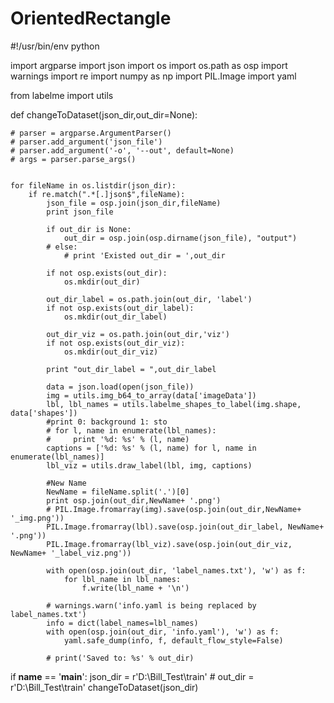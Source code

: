 # OrientedRectangle
#!/usr/bin/env python

import argparse
import json
import os
import os.path as osp
import warnings
import re
import numpy as np
import PIL.Image
import yaml

from labelme import utils


def changeToDataset(json_dir,out_dir=None):


    # parser = argparse.ArgumentParser()
    # parser.add_argument('json_file')
    # parser.add_argument('-o', '--out', default=None)
    # args = parser.parse_args()


    for fileName in os.listdir(json_dir):
        if re.match(".*[.]json$",fileName):
            json_file = osp.join(json_dir,fileName)
            print json_file

            if out_dir is None:
                out_dir = osp.join(osp.dirname(json_file), "output")
            # else:
                # print 'Existed out_dir = ',out_dir

            if not osp.exists(out_dir):
                os.mkdir(out_dir)

            out_dir_label = os.path.join(out_dir, 'label')
            if not osp.exists(out_dir_label):
                os.mkdir(out_dir_label)

            out_dir_viz = os.path.join(out_dir,'viz')
            if not osp.exists(out_dir_viz):
                os.mkdir(out_dir_viz)

            print "out_dir_label = ",out_dir_label

            data = json.load(open(json_file))
            img = utils.img_b64_to_array(data['imageData'])
            lbl, lbl_names = utils.labelme_shapes_to_label(img.shape, data['shapes'])
            #print 0: background 1: sto
            # for l, name in enumerate(lbl_names):
            #     print '%d: %s' % (l, name)
            captions = ['%d: %s' % (l, name) for l, name in enumerate(lbl_names)]
            lbl_viz = utils.draw_label(lbl, img, captions)

            #New Name
            NewName = fileName.split('.')[0]
            print osp.join(out_dir,NewName+ '.png')
            # PIL.Image.fromarray(img).save(osp.join(out_dir,NewName+ '_img.png'))
            PIL.Image.fromarray(lbl).save(osp.join(out_dir_label, NewName+ '.png'))
            PIL.Image.fromarray(lbl_viz).save(osp.join(out_dir_viz, NewName+ '_label_viz.png'))

            with open(osp.join(out_dir, 'label_names.txt'), 'w') as f:
                for lbl_name in lbl_names:
                    f.write(lbl_name + '\n')

            # warnings.warn('info.yaml is being replaced by label_names.txt')
            info = dict(label_names=lbl_names)
            with open(osp.join(out_dir, 'info.yaml'), 'w') as f:
                yaml.safe_dump(info, f, default_flow_style=False)

            # print('Saved to: %s' % out_dir)


if __name__ == '__main__':
    json_dir = r'D:\Bill_Test\train'
    # out_dir = r'D:\Bill_Test\train'
    changeToDataset(json_dir)
